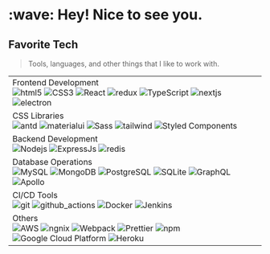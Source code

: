 <h1 align="left" id="mavani-title">:wave: Hey! Nice to see you.</h1>
<h2 align="left" id="mavani-tech">Favorite Tech</h2>

> Tools, languages, and other things that I like to work with.

<table width="100%">
    <tr>
        <td>
            Frontend Development <br />
            <img alt="html5" src="https://img.shields.io/badge/-HTML5-E34F26?style=flat-square&logo=html5&logoColor=white" />
            <img alt="CSS3" src="https://img.shields.io/badge/-CSS3-1572B6?style=flat-square&logo=css3&logoColor=white" /> 
            <img alt="React" src="https://img.shields.io/badge/-React-45b8d8?style=flat-square&logo=react&logoColor=white" />
            <img alt="redux" src="https://img.shields.io/badge/-Redux-764ABC?style=flat-square&logo=redux&logoColor=white" />
            <img alt="TypeScript" src="https://img.shields.io/badge/-TypeScript-007ACC?style=flat-square&logo=typescript&logoColor=white" />
            <img alt="nextjs" src="https://img.shields.io/badge/-NextJs-000000?style=flat-square&logo=nextdotjs&logoColor=white" />
            <img alt="electron" src="https://img.shields.io/badge/-Electron-47848F?style=flat-square&logo=electron&logoColor=white" />
        </td>
    </tr>
    <tr>
        <td>
            CSS Libraries <br />
            <img alt="antd" src="https://img.shields.io/badge/-AntDesign-0170FE?style=flat-square&logo=antdesign&logoColor=white" />
            <img alt="materialui" src="https://img.shields.io/badge/-MaterialUI-007FFF?style=flat-square&logo=mui&logoColor=white" />
            <img alt="Sass" src="https://img.shields.io/badge/-Sass-CC6699?style=flat-square&logo=sass&logoColor=white" />
            <img alt="tailwind" src="https://img.shields.io/badge/-Tailwind-06B6D4?style=flat-square&logo=tailwindcss&logoColor=white" />
            <img alt="Styled Components" src="https://img.shields.io/badge/-Styled_Components-db7092?style=flat-square&logo=styled-components&logoColor=white" />
        </td>
    </tr>
    <tr>
        <td>
            Backend Development <br />
            <img alt="Nodejs" src="https://img.shields.io/badge/-Nodejs-43853d?style=flat-square&logo=Node.js&logoColor=white" />
            <img alt="ExpressJs" src="https://img.shields.io/badge/-Expressjs-000000?style=flat-square&logo=ExpressJs&logoColor=white" />
            <img alt="redis" src="https://img.shields.io/badge/-Redis-DC382D?style=flat-square&logo=redis&logoColor=white" />
        </td>
    </tr>
    <tr>
        <td>
            Database Operations <br />
            <img alt="MySQL" src="https://img.shields.io/badge/-MySQL-4479A1?style=flat-square&logo=mongodb&logoColor=white" />
            <img alt="MongoDB" src="https://img.shields.io/badge/-MongoDB-13aa52?style=flat-square&logo=mongodb&logoColor=white" />
            <img alt="PostgreSQL" src="https://img.shields.io/badge/-PostgreSQL-4169E1?style=flat-square&logo=postgresql&logoColor=white" />
            <img alt="SQLite" src="https://img.shields.io/badge/-SQLite-003B57?style=flat-square&logo=mongodb&logoColor=white" />
            <img alt="GraphQL" src="https://img.shields.io/badge/-GraphQL-E10098?style=flat-square&logo=graphql&logoColor=white" />
            <img alt="Apollo" src="https://img.shields.io/badge/-Apollo%20GraphQL-311C87?style=flat-square&logo=apollo-graphql&logoColor=white" />
        </td>
    </tr>
    <tr>
        <td>
            CI/CD Tools <br />
            <img alt="git" src="https://img.shields.io/badge/-Git-F05032?style=flat-square&logo=git&logoColor=white" />
            <img alt="github_actions" src="https://img.shields.io/badge/-Github_Actions-2088FF?style=flat-square&logo=github-actions&logoColor=white" />
            <img alt="Docker" src="https://img.shields.io/badge/-Docker-46a2f1?style=flat-square&logo=docker&logoColor=white" />
            <img alt="Jenkins" src="https://img.shields.io/badge/-Jenkins-D24939?style=flat-square&logo=docker&logoColor=white" />
        </td>
    </tr>
    <tr>
        <td>
            Others <br />
            <img alt="AWS" src="https://img.shields.io/badge/-AWS-232F3E?style=flat-square&logo=amazonaws&logoColor=white" /> 
            <img alt="ngnix" src="https://img.shields.io/badge/-ngnix-009639?style=flat-square&logo=nginx&logoColor=white" /> 
            <img alt="Webpack" src="https://img.shields.io/badge/-Webpack-8DD6F9?style=flat-square&logo=webpack&logoColor=white" /> 
            <img alt="Prettier" src="https://img.shields.io/badge/-Prettier-F7B93E?style=flat-square&logo=prettier&logoColor=white" />
            <img alt="npm" src="https://img.shields.io/badge/-NPM-CB3837?style=flat-square&logo=npm&logoColor=white" />
            <img alt="Google Cloud Platform" src="https://img.shields.io/badge/-Google_Cloud_Platform-1a73e8?style=flat-square&logo=google-cloud&logoColor=white" />
            <img alt="Heroku" src="https://img.shields.io/badge/-Heroku-430098?style=flat-square&logo=heroku&logoColor=white" />
        </td>
    </tr>
</
